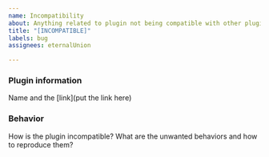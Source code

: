 ```yaml
---
name: Incompatibility
about: Anything related to plugin not being compatible with other plugins
title: "[INCOMPATIBLE]"
labels: bug
assignees: eternalUnion

---
```


### Plugin information
Name and the [link](put the link here)

### Behavior
How is the plugin incompatible? What are the unwanted behaviors and how to reproduce them?
